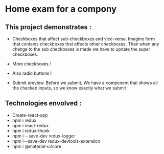 # Home exam for a compony

## This project demonstrates :

- Checkboxes that affect sub-checkboxes and vice-versa.
Imagine form that contains checkboxes that affects other checkboxes. 
Than when any change to the sub checkboxes is made we have to update the super checkboxes.

- More checkboxes !

- Also radio buttons !

- Submit preview.
Before we submit, We have a component that shows all the checked inputs, so we know exactly what we submit


## Technologies envolved :

- Create-react-app
- npm i redux
- npm i react-redux
- npm i redux-thunk
- npm i --save-dev redux-logger
- npm i --save-dev redux-devtools-extension
- npm i @material-ui/core
